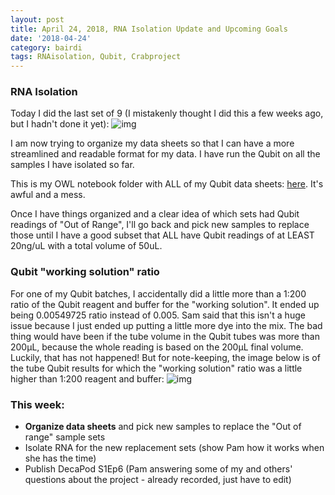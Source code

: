 ```yaml
---
layout: post
title: April 24, 2018, RNA Isolation Update and Upcoming Goals
date: '2018-04-24'
category: bairdi
tags: RNAisolation, Qubit, Crabproject
---
```


### RNA Isolation

Today I did the last set of 9 (I mistakenly thought I did this a few weeks ago, but I hadn't done it yet):
![img](http://owl.fish.washington.edu/scaphapoda/grace/Crab-project/Qubit/Qubit-results-20180424.png)

I am now trying to organize my data sheets so that I can have a more streamlined and readable format for my data. I have run the Qubit on all the samples I have isolated so far.

This is my OWL notebook folder with ALL of my Qubit data sheets: [here](http://owl.fish.washington.edu/scaphapoda/grace/Crab-project/Qubit/). It's awful and a mess. 

Once I have things organized and a clear idea of which sets had Qubit readings of "Out of Range", I'll go back and pick new samples to replace those until I have a good subset that ALL have Qubit readings of at LEAST 20ng/uL with a total volume of 50uL.

### Qubit "working solution" ratio
For one of my Qubit batches, I accidentally did a little more than a 1:200 ratio of the Qubit reagent and buffer for the "working solution". It ended up being 0.00549725 ratio instead of 0.005. Sam said that this isn't a huge issue because I just ended up putting a little more dye into the mix. The bad thing would have been if the tube volume in the Qubit tubes was more than 200µL, because the whole reading is based on the 200µL final volume. Luckily, that has not happened! But for note-keeping, the image below is of the tube Qubit results for which the "working solution" ratio was a little higher than 1:200 reagent and buffer:
![img](http://owl.fish.washington.edu/scaphapoda/grace/Crab-project/Qubit/wrong-ratio-qubit.png)

### This week:

- **Organize data sheets** and pick new samples to replace the "Out of range" sample sets
- Isolate RNA for the new replacement sets (show Pam how it works when she has the time)
- Publish DecaPod S1Ep6 (Pam answering some of my and others' questions about the project - already recorded, just have to edit)
